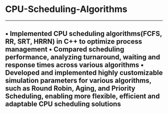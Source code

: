 # CPU-Scheduling-Algorithms
---
• Implemented CPU scheduling algorithms(FCFS, RR, SRT, HRRN) in C++ to optimize process management
• Compared scheduling performance, analyzing turnaround, waiting and response times across various algorithms
• Developed and implemented highly customizable simulation parameters for various algorithms, such as Round
Robin, Aging, and Priority Scheduling, enabling more flexible, efficient and adaptable CPU scheduling solutions
---
